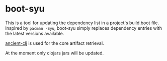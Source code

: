 # boot-syu
This is a tool for updating the dependency list in a project's build.boot file. Inspired by ```pacman -Syu```, boot-syu simply replaces dependency entries with the latest versions available. 

[ancient-clj](https://github.com/xsc/ancient-clj) is used for the core artifact retrieval.

At the moment only clojars jars will be updated. 
